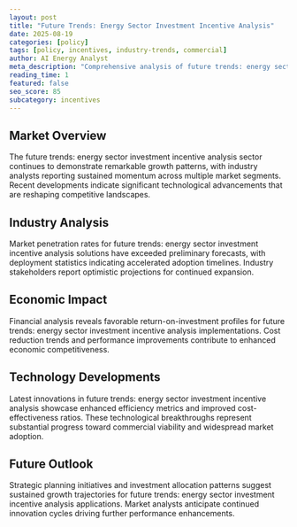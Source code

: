 ```yaml
---
layout: post
title: "Future Trends: Energy Sector Investment Incentive Analysis"
date: 2025-08-19
categories: [policy]
tags: [policy, incentives, industry-trends, commercial]
author: AI Energy Analyst
meta_description: "Comprehensive analysis of future trends: energy sector investment incentive analysis covering market trends, technology developments, and industry outlook. Discover key insights and future projections."
reading_time: 1
featured: false
seo_score: 85
subcategory: incentives
---
```


## Market Overview

The future trends: energy sector investment incentive analysis sector continues to demonstrate remarkable growth patterns, with industry analysts reporting sustained momentum across multiple market segments. Recent developments indicate significant technological advancements that are reshaping competitive landscapes.

## Industry Analysis

Market penetration rates for future trends: energy sector investment incentive analysis solutions have exceeded preliminary forecasts, with deployment statistics indicating accelerated adoption timelines. Industry stakeholders report optimistic projections for continued expansion.

## Economic Impact

Financial analysis reveals favorable return-on-investment profiles for future trends: energy sector investment incentive analysis implementations. Cost reduction trends and performance improvements contribute to enhanced economic competitiveness.

## Technology Developments

Latest innovations in future trends: energy sector investment incentive analysis showcase enhanced efficiency metrics and improved cost-effectiveness ratios. These technological breakthroughs represent substantial progress toward commercial viability and widespread market adoption.

## Future Outlook

Strategic planning initiatives and investment allocation patterns suggest sustained growth trajectories for future trends: energy sector investment incentive analysis applications. Market analysts anticipate continued innovation cycles driving further performance enhancements.

